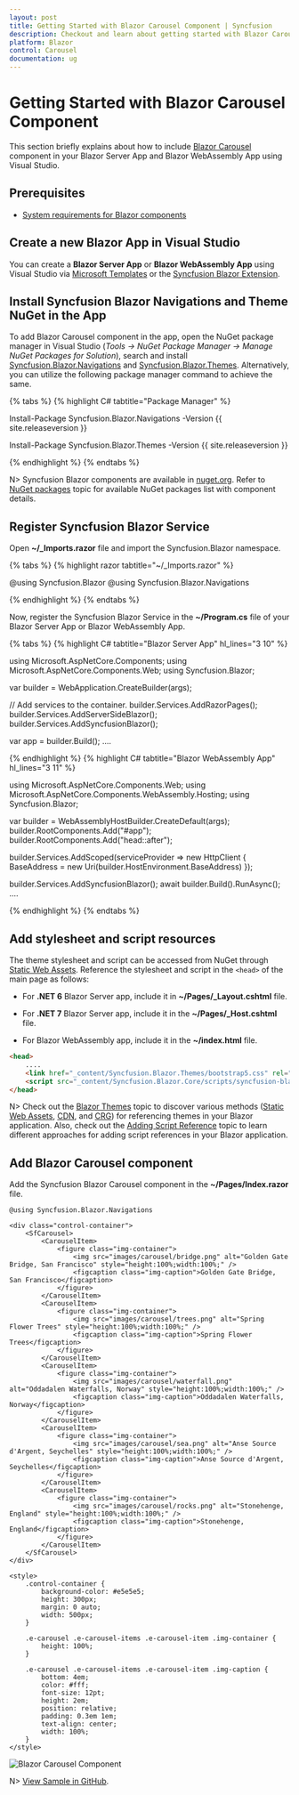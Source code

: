 ```yaml
---
layout: post
title: Getting Started with Blazor Carousel Component | Syncfusion
description: Checkout and learn about getting started with Blazor Carousel component in Blazor Server App and Blazor WebAssembly App.
platform: Blazor
control: Carousel
documentation: ug
---
```


# Getting Started with Blazor Carousel Component

This section briefly explains about how to include [Blazor Carousel](https://www.syncfusion.com/blazor-components/blazor-carousel) component in your Blazor Server App and Blazor WebAssembly App using Visual Studio.

## Prerequisites

* [System requirements for Blazor components](https://blazor.syncfusion.com/documentation/system-requirements)

## Create a new Blazor App in Visual Studio

You can create a **Blazor Server App** or **Blazor WebAssembly App** using Visual Studio via [Microsoft Templates](https://learn.microsoft.com/en-us/aspnet/core/blazor/tooling?view=aspnetcore-7.0) or the [Syncfusion Blazor Extension](https://blazor.syncfusion.com/documentation/visual-studio-integration/template-studio).

## Install Syncfusion Blazor Navigations and Theme NuGet in the App

To add Blazor Carousel component in the app, open the NuGet package manager in Visual Studio (*Tools → NuGet Package Manager → Manage NuGet Packages for Solution*), search and install [Syncfusion.Blazor.Navigations](https://www.nuget.org/packages/Syncfusion.Blazor.Navigations/) and [Syncfusion.Blazor.Themes](https://www.nuget.org/packages/Syncfusion.Blazor.Themes/). Alternatively, you can utilize the following package manager command to achieve the same.

{% tabs %}
{% highlight C# tabtitle="Package Manager" %}

Install-Package Syncfusion.Blazor.Navigations -Version {{ site.releaseversion }}

Install-Package Syncfusion.Blazor.Themes -Version {{ site.releaseversion }}

{% endhighlight %}
{% endtabs %}

N> Syncfusion Blazor components are available in [nuget.org](https://www.nuget.org/packages?q=syncfusion.blazor). Refer to [NuGet packages](https://blazor.syncfusion.com/documentation/nuget-packages) topic for available NuGet packages list with component details.

## Register Syncfusion Blazor Service

Open **~/_Imports.razor** file and import the Syncfusion.Blazor namespace.

{% tabs %}
{% highlight razor tabtitle="~/_Imports.razor" %}

@using Syncfusion.Blazor
@using Syncfusion.Blazor.Navigations

{% endhighlight %}
{% endtabs %}

Now, register the Syncfusion Blazor Service in the **~/Program.cs** file of your Blazor Server App or Blazor WebAssembly App. 

{% tabs %}
{% highlight C# tabtitle="Blazor Server App" hl_lines="3 10" %}

using Microsoft.AspNetCore.Components;
using Microsoft.AspNetCore.Components.Web;
using Syncfusion.Blazor;

var builder = WebApplication.CreateBuilder(args);

// Add services to the container.
builder.Services.AddRazorPages();
builder.Services.AddServerSideBlazor();
builder.Services.AddSyncfusionBlazor();

var app = builder.Build();
....

{% endhighlight %}
{% highlight C# tabtitle="Blazor WebAssembly App" hl_lines="3 11" %}

using Microsoft.AspNetCore.Components.Web;
using Microsoft.AspNetCore.Components.WebAssembly.Hosting;
using Syncfusion.Blazor;

var builder = WebAssemblyHostBuilder.CreateDefault(args);
builder.RootComponents.Add<App>("#app");
builder.RootComponents.Add<HeadOutlet>("head::after");

builder.Services.AddScoped(serviceProvider => new HttpClient { BaseAddress = new Uri(builder.HostEnvironment.BaseAddress) });

builder.Services.AddSyncfusionBlazor();
await builder.Build().RunAsync();
....

{% endhighlight %}
{% endtabs %}

## Add stylesheet and script resources

The theme stylesheet and script can be accessed from NuGet through [Static Web Assets](https://blazor.syncfusion.com/documentation/appearance/themes#static-web-assets). Reference the stylesheet and script in the `<head>` of the main page as follows: 

* For **.NET 6** Blazor Server app, include it in **~/Pages/_Layout.cshtml** file.

* For **.NET 7** Blazor Server app, include it in the **~/Pages/_Host.cshtml** file.

* For Blazor WebAssembly app, include it in the **~/index.html** file.

```html
<head>
    ....
    <link href="_content/Syncfusion.Blazor.Themes/bootstrap5.css" rel="stylesheet" />
    <script src="_content/Syncfusion.Blazor.Core/scripts/syncfusion-blazor.min.js" type="text/javascript"></script>
</head>
```
N> Check out the [Blazor Themes](https://blazor.syncfusion.com/documentation/appearance/themes) topic to discover various methods ([Static Web Assets](https://blazor.syncfusion.com/documentation/appearance/themes#static-web-assets), [CDN](https://blazor.syncfusion.com/documentation/appearance/themes#cdn-reference), and [CRG](https://blazor.syncfusion.com/documentation/common/custom-resource-generator)) for referencing themes in your Blazor application. Also, check out the [Adding Script Reference](https://blazor.syncfusion.com/documentation/common/adding-script-references) topic to learn different approaches for adding script references in your Blazor application.

## Add Blazor Carousel component

Add the Syncfusion Blazor Carousel component in the **~/Pages/Index.razor** file.

```cshtml
@using Syncfusion.Blazor.Navigations

<div class="control-container">
    <SfCarousel>
        <CarouselItem>
            <figure class="img-container">
                <img src="images/carousel/bridge.png" alt="Golden Gate Bridge, San Francisco" style="height:100%;width:100%;" />
                <figcaption class="img-caption">Golden Gate Bridge, San Francisco</figcaption>
            </figure>
        </CarouselItem>
        <CarouselItem>
            <figure class="img-container">
                <img src="images/carousel/trees.png" alt="Spring Flower Trees" style="height:100%;width:100%;" />
                <figcaption class="img-caption">Spring Flower Trees</figcaption>
            </figure>
        </CarouselItem>
        <CarouselItem>
            <figure class="img-container">
                <img src="images/carousel/waterfall.png" alt="Oddadalen Waterfalls, Norway" style="height:100%;width:100%;" />
                <figcaption class="img-caption">Oddadalen Waterfalls, Norway</figcaption>
            </figure>
        </CarouselItem>
        <CarouselItem>
            <figure class="img-container">
                <img src="images/carousel/sea.png" alt="Anse Source d'Argent, Seychelles" style="height:100%;width:100%;" />
                <figcaption class="img-caption">Anse Source d'Argent, Seychelles</figcaption>
            </figure>
        </CarouselItem>
        <CarouselItem>
            <figure class="img-container">
                <img src="images/carousel/rocks.png" alt="Stonehenge, England" style="height:100%;width:100%;" />
                <figcaption class="img-caption">Stonehenge, England</figcaption>
            </figure>
        </CarouselItem>
    </SfCarousel>
</div>

<style>
    .control-container {
        background-color: #e5e5e5;
        height: 300px;
        margin: 0 auto;
        width: 500px;
    }

    .e-carousel .e-carousel-items .e-carousel-item .img-container {
        height: 100%;
    }

    .e-carousel .e-carousel-items .e-carousel-item .img-caption {
        bottom: 4em;
        color: #fff;
        font-size: 12pt;
        height: 2em;
        position: relative;
        padding: 0.3em 1em;
        text-align: center;
        width: 100%;
    }
</style>
```

![Blazor Carousel Component](images/getting_started.png)
<!-- {% previewsample "https://blazorplayground.syncfusion.com/embed/hNrqjHWYrWfdhWoO?appbar=false&editor=false&result=true&errorlist=false&theme=bootstrap5" %} -->

N> [View Sample in GitHub](https://github.com/SyncfusionExamples/Blazor-Getting-Started-Examples/tree/main/Carousel).
